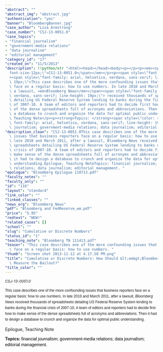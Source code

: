 ```yaml
---
"abstract": ""
"abstract_img": "abstract.jpg"
"authentication": "yes"
"banner": "BloombergBanner.jpg"
"case_author": "Lisa Armstrong"
"case_number": "CSJ-13-0051.0"
"case_topics":
- "financial journalism"
- "government-media relations"
- "data journalism"
- "editorial management"
"category_id": "17"
"created_on": "11/5/2013"
"description": !!python/str "<html><head></head><body><p></p><p><em><span style=\"\
  font-size:12px;\">CSJ-13-0051.0</span></em></p><p><span style=\"font-size:12px;\"\
  ><span style=\"font-family: arial, helvetica, verdana, sans-serif; line-height:\
  \ 19px;\">This case describes one of the more confounding issues that business reporters\
  \ face on a regular basis: how to use numbers. In late 2010 and March 2011, after\
  \ a lawsuit, <em>Bloomberg News</em></span><span style=\"font-family: arial, helvetica,\
  \ verdana, sans-serif; line-height: 19px;\"> received thousands of spreadsheets\
  \ detailing US Federal Reserve System lending to banks during the financial crisis\
  \ of 2007-10. A team of editors and reporters had to decide first how to make sense\
  \ of the dense spreadsheets full of acronyms and abbreviations. Then it had to design\
  \ a database to crunch and organize the data for optimal public understanding.</span></span></p><p>Epilogue,\
  \ Teaching Note</p><p><strong>Topics: </strong><span style=\"color: rgb(0, 0, 0);\
  \ font-family: arial, helvetica, verdana, sans-serif; line-height: 19px;\">financial\
  \ journalism; government-media relations; data journalism; editorial management. </span></p></body></html>"
"description_clean": "CSJ-13-0051.0This case describes one of the more confounding\
  \ issues that business reporters face on a regular basis: how to use numbers. In\
  \ late 2010 and March 2011, after a lawsuit, Bloomberg News received thousands of\
  \ spreadsheets detailing US Federal Reserve System lending to banks during the financial\
  \ crisis of 2007-10. A team of editors and reporters had to decide first how to\
  \ make sense of the dense spreadsheets full of acronyms and abbreviations. Then\
  \ it had to design a database to crunch and organize the data for optimal public\
  \ understanding.Epilogue, Teaching NoteTopics: financial journalism; government-media\
  \ relations; data journalism; editorial management. "
"epologue": "Bloomberg Epilogue 110713.pdf"
"faculty_notes": ""
"faculty_only": ""
"id": "116"
"layout": "standard"
"link_color": ""
"linked_classes": ""
"news_org": "Bloomberg News"
"pdf": "Bloomberg and FedReserve_wm.pdf"
"price": "5.95"
"redtext": "NEW!"
"related_cases": []
"school": ""
"slug": "Cumulative or Discrete Numbers"
"status_id": "1"
"teaching_note": "Bloomberg TN 111413.pdf"
"teaser": "This case describes one of the more confounding issues that business reporters\
  \ face on a regular basis: how to use numbers. "
"thumb": "Screen shot 2013-11-12 at 4.17.58 PM.png"
"title": "Cumulative or Discrete Numbers: How Should &lt;em&gt;Bloomberg&lt;/em&gt;\
  \ Measure the Bailout?"
"title_color": ""
---
```

<html><head></head><body><p></p><p><em><span style="font-size:12px;">CSJ-13-0051.0</span></em></p><p><span style="font-size:12px;"><span style="font-family: arial, helvetica, verdana, sans-serif; line-height: 19px;">This case describes one of the more confounding issues that business reporters face on a regular basis: how to use numbers. In late 2010 and March 2011, after a lawsuit, <em>Bloomberg News</em></span><span style="font-family: arial, helvetica, verdana, sans-serif; line-height: 19px;"> received thousands of spreadsheets detailing US Federal Reserve System lending to banks during the financial crisis of 2007-10. A team of editors and reporters had to decide first how to make sense of the dense spreadsheets full of acronyms and abbreviations. Then it had to design a database to crunch and organize the data for optimal public understanding.</span></span></p><p>Epilogue, Teaching Note</p><p><strong>Topics: </strong><span style="color: rgb(0, 0, 0); font-family: arial, helvetica, verdana, sans-serif; line-height: 19px;">financial journalism; government-media relations; data journalism; editorial management. </span></p></body></html>
